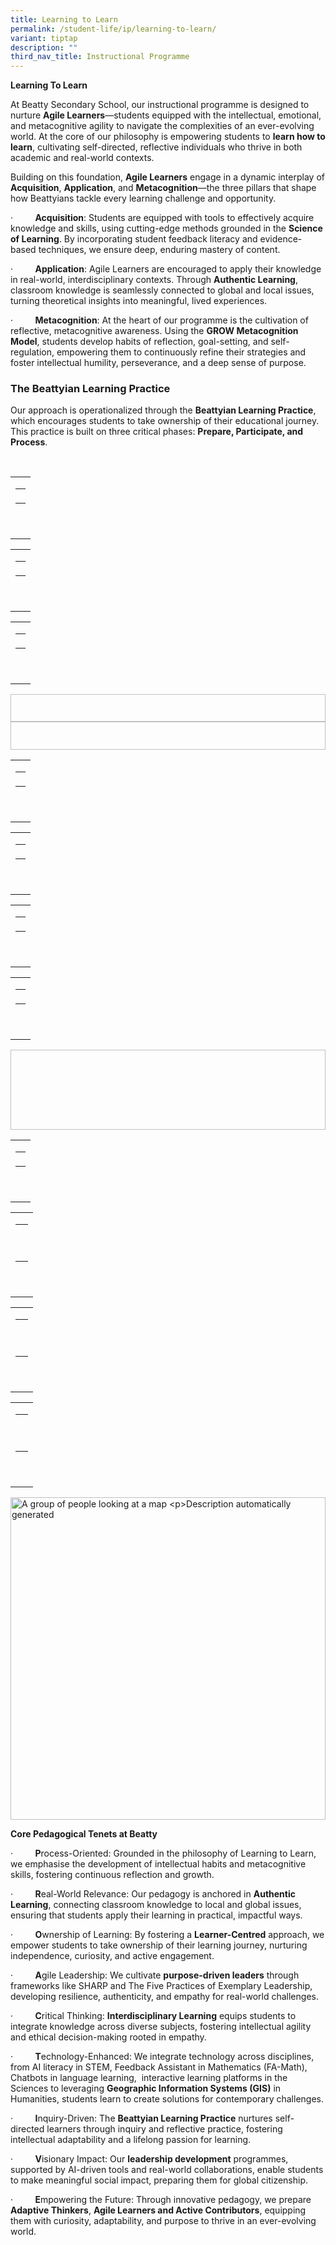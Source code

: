 ```yaml
---
title: Learning to Learn
permalink: /student-life/ip/learning-to-learn/
variant: tiptap
description: ""
third_nav_title: Instructional Programme
---
```

<p><strong>Learning To Learn</strong>
</p>
<p>At Beatty Secondary School, our instructional programme is designed to
nurture <strong>Agile Learners</strong>—students equipped with the intellectual,
emotional, and metacognitive agility to navigate the complexities of an
ever-evolving world. At the core of our philosophy is empowering students
to <strong>learn how to learn</strong>, cultivating self-directed, reflective
individuals who thrive in both academic and real-world contexts.</p>
<p></p>
<p>Building on this foundation, <strong>Agile Learners</strong> engage in a
dynamic interplay of <strong>Acquisition</strong>, <strong>Application</strong>,
and <strong>Metacognition</strong>—the three pillars that shape how Beattyians
tackle every learning challenge and opportunity.</p>
<p>·&nbsp;&nbsp;&nbsp;&nbsp;&nbsp;&nbsp;&nbsp;&nbsp; <strong>Acquisition</strong>:
Students are equipped with tools to effectively acquire knowledge and skills,
using cutting-edge methods grounded in the <strong>Science of Learning</strong>.
By incorporating student feedback literacy and evidence-based techniques,
we ensure deep, enduring mastery of content.</p>
<p>·&nbsp;&nbsp;&nbsp;&nbsp;&nbsp;&nbsp;&nbsp;&nbsp; <strong>Application</strong>:
Agile Learners are encouraged to apply their knowledge in real-world, interdisciplinary
contexts. Through <strong>Authentic Learning</strong>, classroom knowledge
is seamlessly connected to global and local issues, turning theoretical
insights into meaningful, lived experiences.</p>
<p>·&nbsp;&nbsp;&nbsp;&nbsp;&nbsp;&nbsp;&nbsp;&nbsp; <strong>Metacognition</strong>:
At the heart of our programme is the cultivation of reflective, metacognitive
awareness. Using the <strong>GROW Metacognition Model</strong>, students
develop habits of reflection, goal-setting, and self-regulation, empowering
them to continuously refine their strategies and foster intellectual humility,
perseverance, and a deep sense of purpose.</p>
<h3><strong>The Beattyian Learning Practice</strong></h3>
<p>Our approach is operationalized through the <strong>Beattyian Learning Practice</strong>,
which encourages students to take ownership of their educational journey.
This practice is built on three critical phases: <strong>Prepare, Participate, and Process</strong>.</p>
<p></p>
<p>&nbsp;</p>
<p></p>
<table style="minWidth: 25px">
<colgroup>
<col>
</colgroup>
<tbody>
<tr>
<td rowspan="1" colspan="1">
<table style="minWidth: 25px">
<colgroup>
<col>
</colgroup>
<tbody>
<tr>
<td rowspan="1" colspan="1">
<p></p>
</td>
</tr>
</tbody>
</table>
<p>&nbsp;</p>
</td>
</tr>
</tbody>
</table>
<table style="minWidth: 25px">
<colgroup>
<col>
</colgroup>
<tbody>
<tr>
<td rowspan="1" colspan="1">
<table style="minWidth: 25px">
<colgroup>
<col>
</colgroup>
<tbody>
<tr>
<td rowspan="1" colspan="1">
<p></p>
</td>
</tr>
</tbody>
</table>
<p>&nbsp;</p>
</td>
</tr>
</tbody>
</table>
<table style="minWidth: 25px">
<colgroup>
<col>
</colgroup>
<tbody>
<tr>
<td rowspan="1" colspan="1">
<table style="minWidth: 25px">
<colgroup>
<col>
</colgroup>
<tbody>
<tr>
<td rowspan="1" colspan="1">
<p></p>
</td>
</tr>
</tbody>
</table>
<p>&nbsp;</p>
</td>
</tr>
</tbody>
</table>
<div class="isomer-image-wrapper">
<img style="width: 100%" height="44" width="44">
</div>
<div class="isomer-image-wrapper">
<img style="width: 100%" height="45" width="47">
</div>
<table style="minWidth: 25px">
<colgroup>
<col>
</colgroup>
<tbody>
<tr>
<td rowspan="1" colspan="1">
<table style="minWidth: 25px">
<colgroup>
<col>
</colgroup>
<tbody>
<tr>
<td rowspan="1" colspan="1">
<p></p>
</td>
</tr>
</tbody>
</table>
<p>&nbsp;</p>
</td>
</tr>
</tbody>
</table>
<table style="minWidth: 25px">
<colgroup>
<col>
</colgroup>
<tbody>
<tr>
<td rowspan="1" colspan="1">
<table style="minWidth: 25px">
<colgroup>
<col>
</colgroup>
<tbody>
<tr>
<td rowspan="1" colspan="1">
<p></p>
</td>
</tr>
</tbody>
</table>
<p>&nbsp;</p>
</td>
</tr>
</tbody>
</table>
<table style="minWidth: 25px">
<colgroup>
<col>
</colgroup>
<tbody>
<tr>
<td rowspan="1" colspan="1">
<table style="minWidth: 25px">
<colgroup>
<col>
</colgroup>
<tbody>
<tr>
<td rowspan="1" colspan="1">
<p></p>
</td>
</tr>
</tbody>
</table>
<p>&nbsp;</p>
</td>
</tr>
</tbody>
</table>
<table style="minWidth: 25px">
<colgroup>
<col>
</colgroup>
<tbody>
<tr>
<td rowspan="1" colspan="1">
<table style="minWidth: 25px">
<colgroup>
<col>
</colgroup>
<tbody>
<tr>
<td rowspan="1" colspan="1">
<p></p>
</td>
</tr>
</tbody>
</table>
<p>&nbsp;</p>
</td>
</tr>
</tbody>
</table>
<div class="isomer-image-wrapper">
<img style="width: 100%" height="128" width="129">
</div>
<table style="minWidth: 25px">
<colgroup>
<col>
</colgroup>
<tbody>
<tr>
<td rowspan="1" colspan="1">
<table style="minWidth: 25px">
<colgroup>
<col>
</colgroup>
<tbody>
<tr>
<td rowspan="1" colspan="1">
<p></p>
</td>
</tr>
</tbody>
</table>
<p>&nbsp;</p>
</td>
</tr>
</tbody>
</table>
<table style="minWidth: 25px">
<colgroup>
<col>
</colgroup>
<tbody>
<tr>
<td rowspan="1" colspan="1">
<table style="minWidth: 25px">
<colgroup>
<col>
</colgroup>
<tbody>
<tr>
<td rowspan="1" colspan="1">
<p>&nbsp;</p>
</td>
</tr>
</tbody>
</table>
<p>&nbsp;</p>
</td>
</tr>
</tbody>
</table>
<table style="minWidth: 25px">
<colgroup>
<col>
</colgroup>
<tbody>
<tr>
<td rowspan="1" colspan="1">
<table style="minWidth: 25px">
<colgroup>
<col>
</colgroup>
<tbody>
<tr>
<td rowspan="1" colspan="1">
<p>&nbsp;</p>
</td>
</tr>
</tbody>
</table>
<p>&nbsp;</p>
</td>
</tr>
</tbody>
</table>
<table style="minWidth: 25px">
<colgroup>
<col>
</colgroup>
<tbody>
<tr>
<td rowspan="1" colspan="1">
<table style="minWidth: 25px">
<colgroup>
<col>
</colgroup>
<tbody>
<tr>
<td rowspan="1" colspan="1">
<p>&nbsp;</p>
</td>
</tr>
</tbody>
</table>
<p>&nbsp;</p>
</td>
</tr>
</tbody>
</table>
<div class="isomer-image-wrapper">
<img style="width: 100%" height="516" width="688" alt="A group of people looking at a map

Description automatically generated">
</div>
<p></p>
<p><strong>Core Pedagogical Tenets at Beatty</strong>
</p>
<p>·&nbsp;&nbsp;&nbsp;&nbsp;&nbsp;&nbsp;&nbsp;&nbsp; <strong>P</strong>rocess-Oriented:
Grounded in the philosophy of Learning to Learn, we emphasise the development
of intellectual habits and metacognitive skills, fostering continuous reflection
and growth.</p>
<p>·&nbsp;&nbsp;&nbsp;&nbsp;&nbsp;&nbsp;&nbsp;&nbsp; <strong>R</strong>eal-World
Relevance: Our pedagogy is anchored in <strong>Authentic Learning</strong>,
connecting classroom knowledge to local and global issues, ensuring that
students apply their learning in practical, impactful ways.</p>
<p>·&nbsp;&nbsp;&nbsp;&nbsp;&nbsp;&nbsp;&nbsp;&nbsp; <strong>O</strong>wnership
of Learning: By fostering a <strong>Learner-Centred</strong> approach, we
empower students to take ownership of their learning journey, nurturing
independence, curiosity, and active engagement.</p>
<p>·&nbsp;&nbsp;&nbsp;&nbsp;&nbsp;&nbsp;&nbsp;&nbsp; <strong>A</strong>gile
Leadership: We cultivate <strong>purpose-driven leaders</strong> through
frameworks like SHARP and The Five Practices of Exemplary Leadership, developing
resilience, authenticity, and empathy for real-world challenges.</p>
<p>·&nbsp;&nbsp;&nbsp;&nbsp;&nbsp;&nbsp;&nbsp;&nbsp; <strong>C</strong>ritical
Thinking: <strong>Interdisciplinary Learning</strong> equips students to
integrate knowledge across diverse subjects, fostering intellectual agility
and ethical decision-making rooted in empathy.</p>
<p>·&nbsp;&nbsp;&nbsp;&nbsp;&nbsp;&nbsp;&nbsp;&nbsp; <strong>T</strong>echnology-Enhanced:
We integrate technology across disciplines, from AI literacy in STEM, Feedback
Assistant in Mathematics (FA-Math), Chatbots in language learning,&nbsp;
interactive learning platforms in the Sciences to leveraging <strong>Geographic Information Systems (GIS)</strong> in
Humanities, students learn to create solutions for contemporary challenges.</p>
<p>·&nbsp;&nbsp;&nbsp;&nbsp;&nbsp;&nbsp;&nbsp;&nbsp; <strong>I</strong>nquiry-Driven:
The <strong>Beattyian Learning Practice</strong> nurtures self-directed learners
through inquiry and reflective practice, fostering intellectual adaptability
and a lifelong passion for learning.</p>
<p>·&nbsp;&nbsp;&nbsp;&nbsp;&nbsp;&nbsp;&nbsp;&nbsp; <strong>V</strong>isionary
Impact: Our <strong>leadership development</strong> programmes, supported
by AI-driven tools and real-world collaborations, enable students to make
meaningful social impact, preparing them for global citizenship.</p>
<p>·&nbsp;&nbsp;&nbsp;&nbsp;&nbsp;&nbsp;&nbsp;&nbsp; <strong>E</strong>mpowering
the Future: Through innovative pedagogy, we prepare <strong>Adaptive Thinkers</strong>, <strong>Agile Learners and Active Contributors</strong>,
equipping them with curiosity, adaptability, and purpose to thrive in an
ever-evolving world.</p>